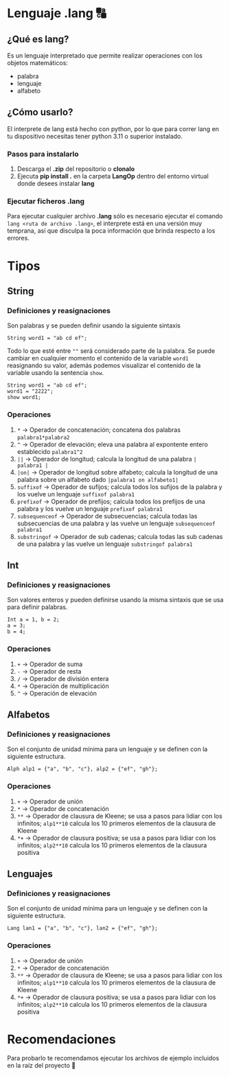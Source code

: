 # Lenguaje .lang 🔠
## ¿Qué es lang?
Es un lenguaje interpretado que permite realizar operaciones con los objetos matemáticos:
  - palabra
  - lenguaje
  - alfabeto

## ¿Cómo usarlo?
El interprete de lang está hecho con python, por lo que para correr lang en tu dispositivo necesitas
tener python 3.11 o superior instalado.

### Pasos para instalarlo
  1. Descarga el **.zip** del repositorio o **clonalo**
  2.  Ejecuta **pip install .** en la carpeta **LangOp** dentro del entorno virtual donde desees instalar **lang**

### Ejecutar ficheros .lang
Para ejecutar cualquier archivo **.lang** sólo es necesario ejecutar el comando `lang <ruta de archivo .lang>`,
el interprete está en una versión muy temprana, así que disculpa la poca información que brinda respecto a los errores.

# Tipos

## String
### Definiciones y reasignaciones
Son palabras y se pueden definir usando la siguiente sintaxis
```
String word1 = "ab cd ef";
```
Todo lo que esté entre `""` será considerado parte de la palabra.
Se puede cambiar en cualquier momento el contenido de la variable `word1` reasignando su valor,
además podemos visualizar el contenido de la variable usando la sentencia `show`.

```
String word1 = "ab cd ef";
word1 = "2222";
show word1;
```
### Operaciones
  1. `*` -> Operador de concatenación; concatena dos palabras `palabra1*palabra2`
  2. `^` -> Operador de elevación; eleva una palabra al expontente entero establecido `palabra1^2`
  3. `||` -> Operador de longitud; calcula la longitud de una palabra `| palabra1 |`
  4. `|on|` -> Operador de longitud sobre alfabeto; calcula la longitud de una palabra sobre un alfabeto dado `|palabra1 on alfabeto1|`
  5. `suffixof` -> Operador de sufijos; calcula todos los sufijos de la palabra y los vuelve un lenguaje `suffixof palabra1`
  6. `prefixof` -> Operador de prefijos; calcula todos los prefijos de una palabra y los vuelve un lenguaje `prefixof palabra1`
  7. `subsequenceof` -> Operador de subsecuencias; calcula todas las subsecuencias de una palabra y las vuelve un lenguaje `subsequenceof palabra1`
  8. `substringof` -> Operador de sub cadenas; calcula todas las sub cadenas de una palabra y las vuelve un lenguaje `substringof palabra1`


## Int
### Definiciones y reasignaciones
Son valores enteros y pueden definirse usando la misma sintaxis que se usa para definir palabras.
```
Int a = 1, b = 2;
a = 3;
b = 4;
```
### Operaciones
  1. `+` -> Operador de suma
  2. `-` -> Operador de resta
  3. `/` -> Operador de división entera
  4. `*` -> Operación de multiplicación
  5. `^` -> Operación de elevación

## Alfabetos
### Definiciones y reasignaciones
Son el conjunto de unidad mínima para un lenguaje y se definen con la siguiente estructura.
```
Alph alp1 = {"a", "b", "c"}, alp2 = {"ef", "gh"};
```
### Operaciones
  1. `+` -> Operador de unión
  2. `*` -> Operador de concatenación
  3. `**` -> Operador de clausura de Kleene; se usa a pasos para lidiar con los infinitos; `alp1**10` calcula los 10 primeros elementos de la clausura de Kleene
  4. `*+` -> Operador de clausura positiva; se usa a pasos para lidiar con los infinitos; `alp2**10` calcula los 10 primeros elementos de la clausura positiva

## Lenguajes
### Definiciones y reasignaciones
Son el conjunto de unidad mínima para un lenguaje y se definen con la siguiente estructura.
```
Lang lan1 = {"a", "b", "c"}, lan2 = {"ef", "gh"};
```
### Operaciones
  1. `+` -> Operador de unión
  2. `*` -> Operador de concatenación
  3. `**` -> Operador de clausura de Kleene; se usa a pasos para lidiar con los infinitos; `alp1**10` calcula los 10 primeros elementos de la clausura de Kleene
  4. `*+` -> Operador de clausura positiva; se usa a pasos para lidiar con los infinitos; `alp2**10` calcula los 10 primeros elementos de la clausura positiva


# Recomendaciones
Para probarlo te recomendamos ejecutar los archivos de ejemplo incluidos en la raíz del proyecto 🧐
